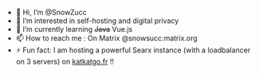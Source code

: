 - 👋 Hi, I’m @SnowZucc
- 👀 I’m interested in self-hosting and digital privacy
- 🌱 I’m currently learning ~~Java~~ Vue.js
- 📫 How to reach me : On Matrix @snowsucc:matrix.org
- ⚡ Fun fact: I am hosting a powerful Searx instance (with a loadbalancer on 3 servers) on [katkatgo.fr](https://katkatgo.fr) !!

<!---
SnowZucc/SnowZucc is a ✨ special ✨ repository because its `README.md` (this file) appears on your GitHub profile.
You can click the Preview link to take a look at your changes.
--->

